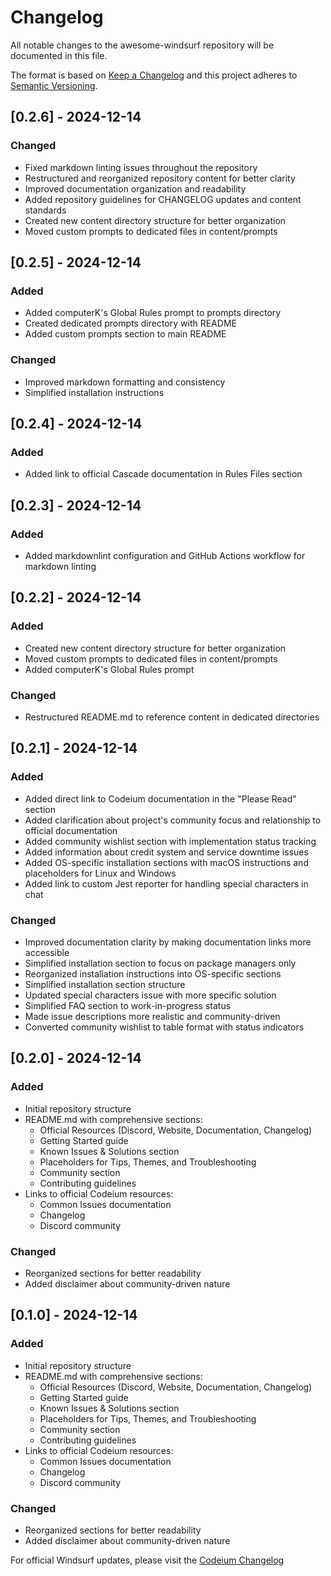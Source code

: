 # Changelog

All notable changes to the awesome-windsurf repository will be documented in this file.

The format is based on [Keep a Changelog](https://keepachangelog.com/en/1.0.0/) and this project adheres to [Semantic Versioning](https://semver.org/spec/v2.0.0.html).

## [0.2.6] - 2024-12-14

### Changed

- Fixed markdown linting issues throughout the repository
- Restructured and reorganized repository content for better clarity
- Improved documentation organization and readability
- Added repository guidelines for CHANGELOG updates and content standards
- Created new content directory structure for better organization
- Moved custom prompts to dedicated files in content/prompts

## [0.2.5] - 2024-12-14

### Added

- Added computerK's Global Rules prompt to prompts directory
- Created dedicated prompts directory with README
- Added custom prompts section to main README

### Changed

- Improved markdown formatting and consistency
- Simplified installation instructions

## [0.2.4] - 2024-12-14

### Added

- Added link to official Cascade documentation in Rules Files section

## [0.2.3] - 2024-12-14

### Added

- Added markdownlint configuration and GitHub Actions workflow for markdown linting

## [0.2.2] - 2024-12-14

### Added

- Created new content directory structure for better organization
- Moved custom prompts to dedicated files in content/prompts
- Added computerK's Global Rules prompt

### Changed

- Restructured README.md to reference content in dedicated directories

## [0.2.1] - 2024-12-14

### Added

- Added direct link to Codeium documentation in the "Please Read" section
- Added clarification about project's community focus and relationship to official documentation
- Added community wishlist section with implementation status tracking
- Added information about credit system and service downtime issues
- Added OS-specific installation sections with macOS instructions and placeholders for Linux and Windows
- Added link to custom Jest reporter for handling special characters in chat

### Changed

- Improved documentation clarity by making documentation links more accessible
- Simplified installation section to focus on package managers only
- Reorganized installation instructions into OS-specific sections
- Simplified installation section structure
- Updated special characters issue with more specific solution
- Simplified FAQ section to work-in-progress status
- Made issue descriptions more realistic and community-driven
- Converted community wishlist to table format with status indicators

## [0.2.0] - 2024-12-14

### Added

- Initial repository structure
- README.md with comprehensive sections:
  - Official Resources (Discord, Website, Documentation, Changelog)
  - Getting Started guide
  - Known Issues & Solutions section
  - Placeholders for Tips, Themes, and Troubleshooting
  - Community section
  - Contributing guidelines
- Links to official Codeium resources:
  - Common Issues documentation
  - Changelog
  - Discord community

### Changed

- Reorganized sections for better readability
- Added disclaimer about community-driven nature

## [0.1.0] - 2024-12-14

### Added

- Initial repository structure
- README.md with comprehensive sections:
  - Official Resources (Discord, Website, Documentation, Changelog)
  - Getting Started guide
  - Known Issues & Solutions section
  - Placeholders for Tips, Themes, and Troubleshooting
  - Community section
  - Contributing guidelines
- Links to official Codeium resources:
  - Common Issues documentation
  - Changelog
  - Discord community

### Changed

- Reorganized sections for better readability
- Added disclaimer about community-driven nature

For official Windsurf updates, please visit the [Codeium Changelog](https://codeium.com/changelog)
